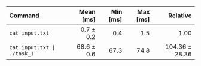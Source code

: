 | Command | Mean [ms] | Min [ms] | Max [ms] | Relative |
|:---|---:|---:|---:|---:|
| `cat input.txt` | 0.7 ± 0.2 | 0.4 | 1.5 | 1.00 |
| `cat input.txt \| ./task_1` | 68.6 ± 0.6 | 67.3 | 74.8 | 104.36 ± 28.36 |
